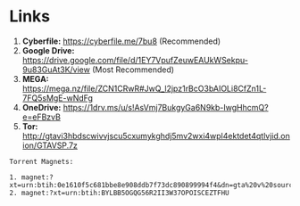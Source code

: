 # Links
1. **Cyberfile:** https://cyberfile.me/7bu8 (Recommended)
2. **Google Drive:** https://drive.google.com/file/d/1EY7VpufZeuwEAUkWSekpu-9u83GuAt3K/view (Most Recommended)
3. **MEGA:** https://mega.nz/file/ZCN1CRwR#JwQ_l2jpz1rBcO3bAIOLi8CfZn1L-7FQ5sMgE-wNdFg
4. **OneDrive:** https://1drv.ms/u/s!AsVmj7BukgyGa6N9kb-IwgHhcmQ?e=eFBzvB
5. **Tor:** http://gtavi3hbdscwivvjscu5cxumykghdj5mv2wxi4wpl4ektdet4qtlvjid.onion/GTAVSP.7z
```
Torrent Magnets:

1. magnet:?xt=urn:btih:0e1610f5c681bbe8e908ddb7f73dc890899994f4&dn=gta%20v%20source%20code&tr=udp%3a%2f%2ftracker.opentrackr.org%3a1337%2fannounce
2. magnet:?xt=urn:btih:BYLBB5OGQG56R2II3W37OPOISCEZTFHU
```
